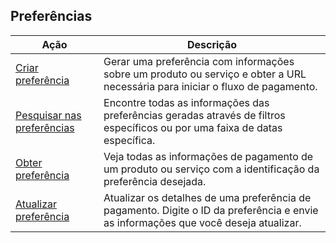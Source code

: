 ## Preferências

|Ação|Descrição|
|---|---|
|[Criar preferência](https://www.mercadopago[FAKER][URL][DOMAIN]/developers/pt/reference/preferences/_checkout_preferences/post)|Gerar uma preferência com informações sobre um produto ou serviço e obter a URL necessária para iniciar o fluxo de pagamento.|
|[Pesquisar nas preferências](https://www.mercadopago[FAKER][URL][DOMAIN]/developers/pt/reference/preferences/_checkout_preferences_search/get)|Encontre todas as informações das preferências geradas através de filtros específicos ou por uma faixa de datas específica.|
|[Obter preferência](https://www.mercadopago[FAKER][URL][DOMAIN]/developers/pt/reference/preferences/_checkout_preferences_id/get)|Veja todas as informações de pagamento de um produto ou serviço com a identificação da preferência desejada.|
|[Atualizar preferência](https://www.mercadopago[FAKER][URL][DOMAIN]/developers/pt/reference/preferences/_checkout_preferences_id/put)|Atualizar os detalhes de uma preferência de pagamento. Digite o ID da preferência e envie as informações que você deseja atualizar.|
